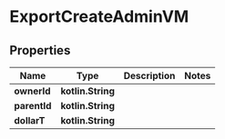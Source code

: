 
# ExportCreateAdminVM

## Properties
Name | Type | Description | Notes
------------ | ------------- | ------------- | -------------
**ownerId** | **kotlin.String** |  | 
**parentId** | **kotlin.String** |  | 
**dollarT** | **kotlin.String** |  | 



